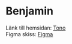 # Benjamin
Länk till hemsidan: [Tono](https://tono-application.vercel.app/)\
Figma skiss: [Figma](https://www.figma.com/file/YRk47MUEO6N4SPOp1wSD33/to-do-firestore?node-id=0%3A1&t=a40SlgrMu5xRyJWC-1)
